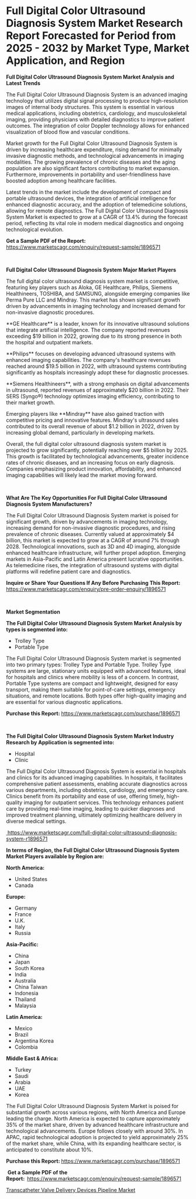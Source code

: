 <p><h1>Full Digital Color Ultrasound Diagnosis System Market Research Report Forecasted for Period from 2025 -  2032 by Market Type, Market Application, and Region</h1></p><p><strong>Full Digital Color Ultrasound Diagnosis System Market Analysis and Latest Trends</strong></p>
<p><p>The Full Digital Color Ultrasound Diagnosis System is an advanced imaging technology that utilizes digital signal processing to produce high-resolution images of internal body structures. This system is essential in various medical applications, including obstetrics, cardiology, and musculoskeletal imaging, providing physicians with detailed diagnostics to improve patient outcomes. The integration of color Doppler technology allows for enhanced visualization of blood flow and vascular conditions.</p><p>Market growth for the Full Digital Color Ultrasound Diagnosis System is driven by increasing healthcare expenditure, rising demand for minimally invasive diagnostic methods, and technological advancements in imaging modalities. The growing prevalence of chronic diseases and the aging population are also significant factors contributing to market expansion. Furthermore, improvements in portability and user-friendliness have boosted adoption among healthcare facilities.</p><p>Latest trends in the market include the development of compact and portable ultrasound devices, the integration of artificial intelligence for enhanced diagnostic accuracy, and the adoption of telemedicine solutions, allowing for remote diagnostics. The Full Digital Color Ultrasound Diagnosis System Market is expected to grow at a CAGR of 13.4% during the forecast period, reflecting its vital role in modern medical diagnostics and ongoing technological evolution.</p></p>
<p><strong>Get a Sample PDF of the Report:&nbsp;</strong> <a href="https://www.marketscagr.com/enquiry/request-sample/1896571?utm_campaign=3205&utm_medium=2&utm_source=Github&utm_content=ia&utm_term=05032025&utm_id=full-digital-color-ultrasound-diagnosis-system">https://www.marketscagr.com/enquiry/request-sample/1896571</a></p>
<p>&nbsp;</p>
<p><strong>Full Digital Color Ultrasound Diagnosis System Major Market Players</strong></p>
<p><p>The full digital color ultrasound diagnosis system market is competitive, featuring key players such as Aloka, GE Healthcare, Philips, Siemens Healthineers, TOSHIBA, and SAMSUNG, alongside emerging companies like Perma Pure LLC and Mindray. This market has shown significant growth driven by advancements in imaging technology and increased demand for non-invasive diagnostic procedures.</p><p>**GE Healthcare** is a leader, known for its innovative ultrasound solutions that integrate artificial intelligence. The company reported revenues exceeding $19 billion in 2022, growing due to its strong presence in both the hospital and outpatient markets.</p><p>**Philips** focuses on developing advanced ultrasound systems with enhanced imaging capabilities. The company's healthcare revenues reached around $19.5 billion in 2022, with ultrasound systems contributing significantly as hospitals increasingly adopt these for diagnostic processes.</p><p>**Siemens Healthineers**, with a strong emphasis on digital advancements in ultrasound, reported revenues of approximately $20 billion in 2022. Their SERS (Syngo®) technology optimizes imaging efficiency, contributing to their market growth.</p><p>Emerging players like **Mindray** have also gained traction with competitive pricing and innovative features. Mindray's ultrasound sales contributed to its overall revenue of about $1.2 billion in 2022, driven by increasing global demand, particularly in developing markets.</p><p>Overall, the full digital color ultrasound diagnosis system market is projected to grow significantly, potentially reaching over $5 billion by 2025. This growth is facilitated by technological advancements, greater incidence rates of chronic diseases, and an increasing focus on early diagnosis. Companies emphasizing product innovation, affordability, and enhanced imaging capabilities will likely lead the market moving forward.</p></p>
<p>&nbsp;</p>
<p><strong>What Are The Key Opportunities For Full Digital Color Ultrasound Diagnosis System Manufacturers?</strong></p>
<p><p>The Full Digital Color Ultrasound Diagnosis System market is poised for significant growth, driven by advancements in imaging technology, increasing demand for non-invasive diagnostic procedures, and rising prevalence of chronic diseases. Currently valued at approximately $4 billion, this market is expected to grow at a CAGR of around 7% through 2028. Technological innovations, such as 3D and 4D imaging, alongside enhanced healthcare infrastructure, will further propel adoption. Emerging markets in Asia-Pacific and Latin America present lucrative opportunities. As telemedicine rises, the integration of ultrasound systems with digital platforms will redefine patient care and diagnostics.</p></p>
<p><strong>Inquire or Share Your Questions If Any Before Purchasing This Report:</strong> <a href="https://www.marketscagr.com/enquiry/pre-order-enquiry/1896571?utm_campaign=3205&utm_medium=2&utm_source=Github&utm_content=ia&utm_term=05032025&utm_id=full-digital-color-ultrasound-diagnosis-system">https://www.marketscagr.com/enquiry/pre-order-enquiry/1896571</a></p>
<p>&nbsp;</p>
<p><strong>Market Segmentation</strong></p>
<p><strong>The Full Digital Color Ultrasound Diagnosis System Market Analysis by types is segmented into:</strong></p>
<p><ul><li>Trolley Type</li><li>Portable Type</li></ul></p>
<p><p>The Full Digital Color Ultrasound Diagnosis System market is segmented into two primary types: Trolley Type and Portable Type. Trolley Type systems are large, stationary units equipped with advanced features, ideal for hospitals and clinics where mobility is less of a concern. In contrast, Portable Type systems are compact and lightweight, designed for easy transport, making them suitable for point-of-care settings, emergency situations, and remote locations. Both types offer high-quality imaging and are essential for various diagnostic applications.</p></p>
<p><strong>Purchase this Report:&nbsp;</strong><a href="https://www.marketscagr.com/purchase/1896571?utm_campaign=3205&utm_medium=2&utm_source=Github&utm_content=ia&utm_term=05032025&utm_id=full-digital-color-ultrasound-diagnosis-system">https://www.marketscagr.com/purchase/1896571</a></p>
<p>&nbsp;</p>
<p><strong>The Full Digital Color Ultrasound Diagnosis System Market Industry Research by Application is segmented into:</strong></p>
<p><ul><li>Hospital</li><li>Clinic</li></ul></p>
<p><p>The Full Digital Color Ultrasound Diagnosis System is essential in hospitals and clinics for its advanced imaging capabilities. In hospitals, it facilitates comprehensive patient assessments, enabling accurate diagnostics across various departments, including obstetrics, cardiology, and emergency care. Clinics benefit from its portability and ease of use, offering timely, high-quality imaging for outpatient services. This technology enhances patient care by providing real-time imaging, leading to quicker diagnoses and improved treatment planning, ultimately optimizing healthcare delivery in diverse medical settings.</p></p>
<p><a href="https://www.marketscagr.com/full-digital-color-ultrasound-diagnosis-system-r1896571?utm_campaign=3205&utm_medium=2&utm_source=Github&utm_content=ia&utm_term=05032025&utm_id=full-digital-color-ultrasound-diagnosis-system">&nbsp;https://www.marketscagr.com/full-digital-color-ultrasound-diagnosis-system-r1896571</a></p>
<p><strong>In terms of Region, the Full Digital Color Ultrasound Diagnosis System Market Players available by Region are:</strong></p>
<p>
    <p> <strong> North America: </strong>
        <ul>
            <li>United States</li>
            <li>Canada</li>
        </ul>
        </p> 
    <p> <strong> Europe: </strong>
        <ul>
            <li>Germany</li>
            <li>France</li>
            <li>U.K.</li>
            <li>Italy</li>
            <li>Russia</li>
        </ul>
        </p> 
    <p> <strong> Asia-Pacific: </strong>
        <ul>
            <li>China</li>
            <li>Japan</li>
            <li>South Korea</li>
            <li>India</li>
            <li>Australia</li>
            <li>China Taiwan</li>
            <li>Indonesia</li>
            <li>Thailand</li>
            <li>Malaysia</li>
        </ul>
        </p> 
    <p> <strong> Latin America: </strong>
        <ul>
            <li>Mexico</li>
            <li>Brazil</li>
            <li>Argentina Korea</li>
            <li>Colombia</li>
        </ul>
        </p> 
    <p> <strong> Middle East & Africa: </strong>
        <ul>
            <li>Turkey</li>
            <li>Saudi</li>
            <li>Arabia</li>
            <li>UAE</li>
            <li>Korea</li>
        </ul>
    </p>
    </p>
<p><p>The Full Digital Color Ultrasound Diagnosis System Market is poised for substantial growth across various regions, with North America and Europe leading the charge. North America is expected to capture approximately 35% of the market share, driven by advanced healthcare infrastructure and technological advancements. Europe follows closely with around 30%. In APAC, rapid technological adoption is projected to yield approximately 25% of the market share, while China, with its expanding healthcare sector, is anticipated to constitute about 10%.</p></p>
<p><strong>Purchase this Report: </strong><a href="https://www.marketscagr.com/purchase/1896571?utm_campaign=3205&utm_medium=2&utm_source=Github&utm_content=ia&utm_term=05032025&utm_id=full-digital-color-ultrasound-diagnosis-system">https://www.marketscagr.com/purchase/1896571</a></p>
<p>&nbsp;<strong>Get a Sample PDF of the Report:&nbsp;&nbsp;</strong><a href="https://www.marketscagr.com/enquiry/request-sample/1896571?utm_campaign=3205&utm_medium=2&utm_source=Github&utm_content=ia&utm_term=05032025&utm_id=full-digital-color-ultrasound-diagnosis-system">https://www.marketscagr.com/enquiry/request-sample/1896571</a></p>
<p><strong></strong></p>
<p><p><a href="https://github.com/donkalucine10/Market-Research-Report-List-1/blob/main/transcatheter-valve-delivery-devices-pipeline-market.md?utm_campaign=3205&utm_medium=2&utm_source=Github&utm_content=ia&utm_term=05032025&utm_id=full-digital-color-ultrasound-diagnosis-system">Transcatheter Valve Delivery Devices Pipeline Market</a></p></p>